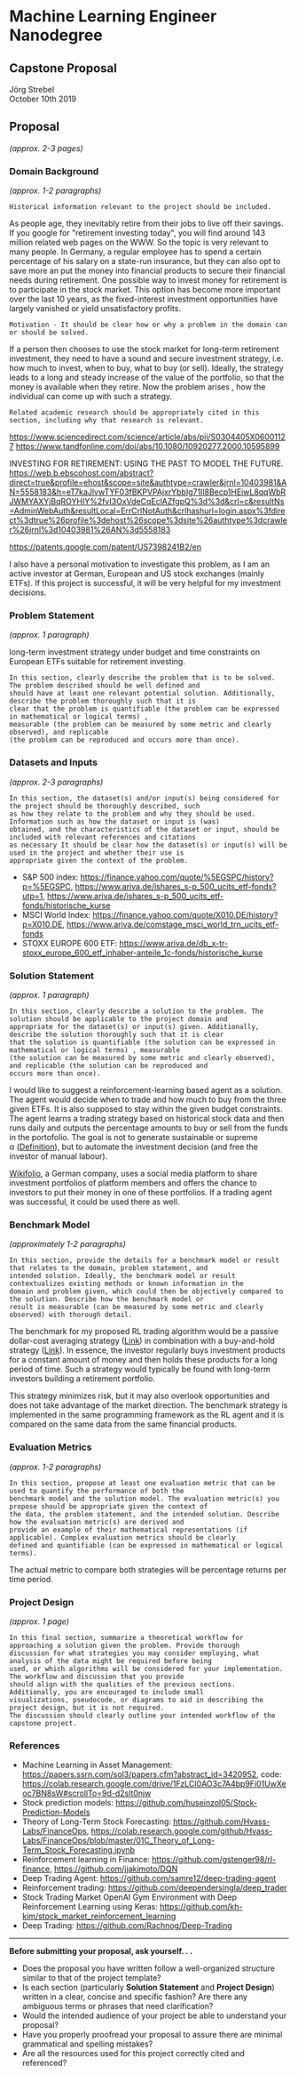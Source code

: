 # Machine Learning Engineer Nanodegree
## Capstone Proposal
Jörg Strebel  
October 10th 2019

## Proposal
_(approx. 2-3 pages)_

### Domain Background
_(approx. 1-2 paragraphs)_
```In this section, provide brief details on the background information of the domain from which the project is proposed. 
Historical information relevant to the project should be included.
``` 
As people age, they inevitably retire from their jobs to live off their savings. If you google for "retirement investing today", 
you will find around 143 million related web pages on the WWW. So the topic is very relevant to many people. In Germany, 
a regular employee has to 
spend a certain percentage of his salary on a state-run insurance, but they can also opt to save more an put the money 
into financial products to secure their financial needs during retirement. One possible way to invest money for retirement 
is to participate in the stock market. This option has become more important over the last 10 years, as the fixed-interest 
investment opportunities have largely vanished or yield unsatisfactory profits.

```
Motivation - It should be clear how or why a problem in the domain can or should be solved.
``` 
If a person then chooses to use the stock market for long-term retirement investment, they need to have a sound and secure 
investment strategy, i.e. how much to invest, when to buy, what to buy (or sell). Ideally, the strategy leads to a long and steady 
increase of the value of the portfolio, so that the money is available when they retire. 
Now the problem arises , how the individual can come up with such a strategy. 

```
Related academic research should be appropriately cited in this section, including why that research is relevant.
``` 
https://www.sciencedirect.com/science/article/abs/pii/S0304405X06001127
https://www.tandfonline.com/doi/abs/10.1080/10920277.2000.10595899

INVESTING FOR RETIREMENT: USING THE PAST TO MODEL THE FUTURE.
https://web.b.ebscohost.com/abstract?direct=true&profile=ehost&scope=site&authtype=crawler&jrnl=10403981&AN=5558183&h=eT7kaJlvwTYF03fBKPVPAjxrYbbIg71Il8Becp1HEiwL8qqWbRJWMYAXYjBqROYHIY%2fvI3OxVdeCqEclAZfgpQ%3d%3d&crl=c&resultNs=AdminWebAuth&resultLocal=ErrCrlNotAuth&crlhashurl=login.aspx%3fdirect%3dtrue%26profile%3dehost%26scope%3dsite%26authtype%3dcrawler%26jrnl%3d10403981%26AN%3d5558183

https://patents.google.com/patent/US7398241B2/en



I also have a personal motivation to investigate this problem, as I am an active investor at German, European and US 
stock exchanges (mainly ETFs). If this project is successful, it will be very helpful for my investment decisions.  


### Problem Statement
_(approx. 1 paragraph)_

long-term investment strategy under budget and time constraints on European ETFs suitable for retirement investing.

```
In this section, clearly describe the problem that is to be solved. The problem described should be well defined and 
should have at least one relevant potential solution. Additionally, describe the problem thoroughly such that it is 
clear that the problem is quantifiable (the problem can be expressed in mathematical or logical terms) , 
measurable (the problem can be measured by some metric and clearly observed), and replicable 
(the problem can be reproduced and occurs more than once).
```

### Datasets and Inputs
_(approx. 2-3 paragraphs)_

```
In this section, the dataset(s) and/or input(s) being considered for the project should be thoroughly described, such 
as how they relate to the problem and why they should be used. Information such as how the dataset or input is (was) 
obtained, and the characteristics of the dataset or input, should be included with relevant references and citations 
as necessary It should be clear how the dataset(s) or input(s) will be used in the project and whether their use is 
appropriate given the context of the problem.
```
- S&P 500 index: https://finance.yahoo.com/quote/%5EGSPC/history?p=%5EGSPC, 
https://www.ariva.de/ishares_s-p_500_ucits_etf-fonds?utp=1, https://www.ariva.de/ishares_s-p_500_ucits_etf-fonds/historische_kurse
- MSCI World Index: https://finance.yahoo.com/quote/X010.DE/history?p=X010.DE, https://www.ariva.de/comstage_msci_world_trn_ucits_etf-fonds
- STOXX EUROPE 600 ETF: https://www.ariva.de/db_x-tr-stoxx_europe_600_etf_inhaber-anteile_1c-fonds/historische_kurse


### Solution Statement
_(approx. 1 paragraph)_

```
In this section, clearly describe a solution to the problem. The solution should be applicable to the project domain and 
appropriate for the dataset(s) or input(s) given. Additionally, describe the solution thoroughly such that it is clear 
that the solution is quantifiable (the solution can be expressed in mathematical or logical terms) , measurable 
(the solution can be measured by some metric and clearly observed), and replicable (the solution can be reproduced and 
occurs more than once).
```

I would like to suggest a reinforcement-learning based agent as a solution. The agent would decide when to trade and 
how much to buy from the three given ETFs. It is also supposed to stay within the given budget constraints. The agent 
learns a trading strategy based on historical stock data and then runs daily and outputs the percentage amounts to buy 
or sell from the funds in the portofolio.
The goal is not to generate sustainable or supreme  
&alpha; ([Definition](https://www.investopedia.com/articles/investing/092115/alpha-and-beta-beginners.asp)), but to 
automate the investment decision (and free the investor of manual labour).  

[Wikifolio](https://www.wikifolio.com/de/de/home), a German company, uses a social media platform to share investment 
portfolios of platform members and offers the chance to investors to put their money in one of these portfolios. If a 
trading agent was successful, it could be used there as well.      


### Benchmark Model
_(approximately 1-2 paragraphs)_

```
In this section, provide the details for a benchmark model or result that relates to the domain, problem statement, and 
intended solution. Ideally, the benchmark model or result contextualizes existing methods or known information in the 
domain and problem given, which could then be objectively compared to the solution. Describe how the benchmark model or 
result is measurable (can be measured by some metric and clearly observed) with thorough detail.
```

The benchmark for my proposed RL trading algorithm would be a passive dollar-cost averaging strategy 
([Link](https://en.wikipedia.org/wiki/Dollar_cost_averaging)) in combination with a buy-and-hold strategy 
([Link](https://en.wikipedia.org/wiki/Buy_and_hold)). In essence, the investor regularly buys investment products for a 
constant amount of money and then holds these products for a long period of time. Such a strategy would typically be 
found with long-term investors building a retirement portfolio.   

This strategy minimizes risk, but it may also overlook opportunities and does not take advantage of the market direction.
The benchmark strategy is implemented in the same programming framework as the RL agent and it is compared on the same 
data from the same financial products.
 

### Evaluation Metrics
_(approx. 1-2 paragraphs)_

```
In this section, propose at least one evaluation metric that can be used to quantify the performance of both the 
benchmark model and the solution model. The evaluation metric(s) you propose should be appropriate given the context of 
the data, the problem statement, and the intended solution. Describe how the evaluation metric(s) are derived and 
provide an example of their mathematical representations (if applicable). Complex evaluation metrics should be clearly 
defined and quantifiable (can be expressed in mathematical or logical terms).
```
The actual metric to compare both strategies will be percentage returns per time period.

### Project Design
_(approx. 1 page)_

```
In this final section, summarize a theoretical workflow for approaching a solution given the problem. Provide thorough 
discussion for what strategies you may consider employing, what analysis of the data might be required before being 
used, or which algorithms will be considered for your implementation. The workflow and discussion that you provide 
should align with the qualities of the previous sections. Additionally, you are encouraged to include small 
visualizations, pseudocode, or diagrams to aid in describing the project design, but it is not required. 
The discussion should clearly outline your intended workflow of the capstone project.
```

### References
- Machine Learning in Asset Management: https://papers.ssrn.com/sol3/papers.cfm?abstract_id=3420952, code: https://colab.research.google.com/drive/1FzLCI0AO3c7A4bp9Fi01UwXeoc7BN8sW#scrollTo=9d-d2slt0njw
- Stock prediction models: https://github.com/huseinzol05/Stock-Prediction-Models
- Theory of Long-Term Stock Forecasting: https://github.com/Hvass-Labs/FinanceOps, https://colab.research.google.com/github/Hvass-Labs/FinanceOps/blob/master/01C_Theory_of_Long-Term_Stock_Forecasting.ipynb
- Reinforcement learning in Finance: https://github.com/gstenger98/rl-finance, https://github.com/jjakimoto/DQN
- Deep Trading Agent: https://github.com/samre12/deep-trading-agent
- Reinforcement trading: https://github.com/deependersingla/deep_trader
- Stock Trading Market OpenAI Gym Environment with Deep Reinforcement Learning using Keras: https://github.com/kh-kim/stock_market_reinforcement_learning
- Deep Trading: https://github.com/Rachnog/Deep-Trading




-----------

**Before submitting your proposal, ask yourself. . .**

- Does the proposal you have written follow a well-organized structure similar to that of the project template?
- Is each section (particularly **Solution Statement** and **Project Design**) written in a clear, concise and specific fashion? Are there any ambiguous terms or phrases that need clarification?
- Would the intended audience of your project be able to understand your proposal?
- Have you properly proofread your proposal to assure there are minimal grammatical and spelling mistakes?
- Are all the resources used for this project correctly cited and referenced?
